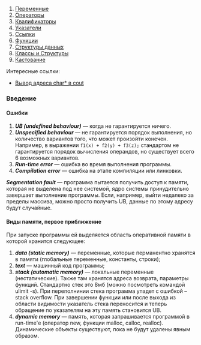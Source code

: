

1. [Переменные](<0 Переменные, Операторы, Квалификаторы.md>)
2. [Операторы](<0 Переменные, Операторы, Квалификаторы.md>)
3. [Квалификаторы](<0 Переменные, Операторы, Квалификаторы.md>)
4. [Указатели](<1 Указатели, Ссылки.md>)
5. [Ссылки](<1 Указатели, Ссылки.md>)
6. [Функции](<2 Функции, Структуры данных.md>)
7. [Структуры данных](<2 Функции, Структуры данных.md>)
8. [Классы и Структуры](<3 Классы и Структуры.md>)
9. [Кастование](<4 Кастование.md>)

Интересные ссылки:
- [Вывод адреса char* в cout](https://stackoverflow.com/questions/17813423/cout-with-char-argument-prints-string-not-pointer-value)

### Введение
#### Ошибки
1. ***UB (undefined behaviour)*** — когда не гарантируется ничего.
2. ***Unspecified behaviour*** — не гарантируется порядок выполнения, но количество вариантов того, что может произойти конечен. Например, в выражении ```f1(x) + f2(y) + f3(z);``` стандартом не гарантируется порядок вычисления операндов, но существует всего 6 возможных вариантов.
3. ***Run-time error*** — ошибка во время выполнения программы.
4. ***Compilation error*** — ошибка на этапе компиляции или линковки.

***Segmentation fault*** — программа пытается получить доступ к памяти, которая не выделена под нее системой, ядро системы принудительно завершает выполнение программы. Если, например, выйти недалеко за пределы массива, можно просто получить UB, данные по этому адресу будут случайные.

#### Виды памяти, первое приближение
При запуске программы ей выделяется область оперативной памяти в которой хранится следующее:
1. ***data (static memory)*** — переменные, которые перманентно хранятся в памяти (глобальные переменные, константы, строки);
2. ***text*** — машинный код программы;
3. ***stack (automatic memory)*** — локальные переменные (нестатические). Также там хранятся адреса возврата, параметры функций. Стандартно стек это 8мб (можно посмотреть командой ulimit -s). При переполнинии стека программа упадет с ошибкой – stack overflow. При завершении функции или после выхода из области видимости указатель стека переносится и теперь обращение по указателям на эту память становится UB.
4. ***dynamic memory*** — память, которая запрашивается программой в run-time'е (оператор new, функции malloc, calloc, realloc). Динамические объекты существуют, пока не будут удалены явным образом.
